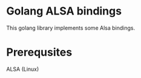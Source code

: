 # Golang ALSA bindings

This golang library implements some Alsa bindings.

# Prerequsites

ALSA (Linux)

